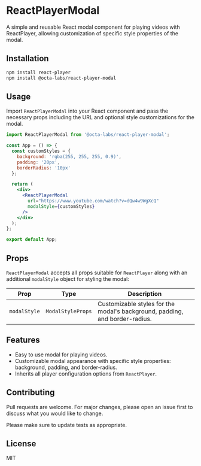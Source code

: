 
# ReactPlayerModal

A simple and reusable React modal component for playing videos with ReactPlayer, allowing customization of specific style properties of the modal.

## Installation

```bash
npm install react-player
npm install @octa-labs/react-player-modal
```

## Usage

Import `ReactPlayerModal` into your React component and pass the necessary props including the URL and optional style customizations for the modal.

```jsx
import ReactPlayerModal from '@octa-labs/react-player-modal';

const App = () => {
  const customStyles = {
    background: 'rgba(255, 255, 255, 0.9)',
    padding: '20px',
    borderRadius: '10px'
  };

  return (
    <div>
      <ReactPlayerModal 
        url="https://www.youtube.com/watch?v=dQw4w9WgXcQ" 
        modalStyle={customStyles}
      />
    </div>
  );
};

export default App;
```

## Props

`ReactPlayerModal` accepts all props suitable for `ReactPlayer` along with an additional `modalStyle` object for styling the modal:

| Prop        | Type                | Description                                     |
|-------------|---------------------|-------------------------------------------------|
| `modalStyle`| `ModalStyleProps`   | Customizable styles for the modal's background, padding, and border-radius. |

## Features

- Easy to use modal for playing videos.
- Customizable modal appearance with specific style properties: background, padding, and border-radius.
- Inherits all player configuration options from `ReactPlayer`.

## Contributing

Pull requests are welcome. For major changes, please open an issue first to discuss what you would like to change.

Please make sure to update tests as appropriate.

## License

MIT
